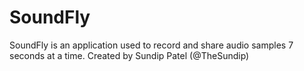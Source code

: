 # SoundFly

SoundFly is an application used to record and share audio samples 7 seconds at a time.
Created by Sundip Patel (@TheSundip)

